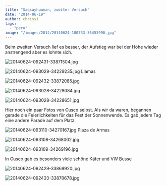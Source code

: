 ```yaml
---
title: "Saqsayhuaman, zweiter Versuch"
date: "2014-06-19"
author: chrissi
tags: 
  - "peru"
image: "/images/2014/20140624-100733-36453990.jpg"
---
```


Beim zweiten Versuch lief es besser, der Aufstieg war bei der Höhe wieder anstrengend aber es lohnte sich.

![20140624-092431-33871504.jpg](/images/2014/20140624-092431-33871504.jpg)

![20140624-093029-34229235.jpg](/images/2014/20140624-093029-34229235.jpg) Llamas

![20140624-092432-33872085.jpg](/images/2014/20140624-092432-33872085.jpg)

![20140624-093028-34228084.jpg](/images/2014/20140624-093028-34228084.jpg)

![20140624-093028-34228651.jpg](/images/2014/20140624-093028-34228651.jpg)

Hier noch ein paar Fotos von Cusco selbst. Als wir da waren, begannen gerade die Feierlichkeiten für das Fest der Sonnenwende. Es gab jedem Tag eine andere Parade auf dem Platz.

![20140624-093110-34270167.jpg](/images/2014/20140624-093110-34270167.jpg) Plaza de Armas

![20140624-093108-34268002.jpg](/images/2014/20140624-093108-34268002.jpg)

![20140624-093109-34269196.jpg](/images/2014/20140624-093109-34269196.jpg)

In Cusco gab es besonders viele schöne Käfer und VW Busse

![20140624-092429-33869920.jpg](/images/2014/20140624-092429-33869920.jpg)

![20140624-092430-33870678.jpg](/images/2014/20140624-092430-33870678.jpg)

